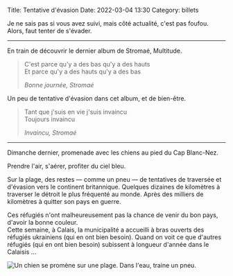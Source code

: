 Title: Tentative d'évasion
Date: 2022-03-04 13:30
Category: billets

Je ne sais pas si vous avez suivi, mais côté actualité, c'est pas foufou. Alors, faut tenter de s'évader.

---

En train de découvrir le dernier album de Stromaé, Multitude.

> C'est parce qu'y a des bas qu'y a des hauts  
> Et parce qu'y a des hauts qu'y a des bas
>
> <cite><em>Bonne journée</em>, Stromaé</cite>

Un peu de tentative d'évasion dans cet album, et de bien-être.

> Tant que j'suis en vie j'suis invaincu  
> Toujours invaincu
>
> <cite><em>Invaincu</em>, Stromaé</cite>

---

Dimanche dernier, promenade avec les chiens au pied du Cap Blanc-Nez.

Prendre l'air, s'aérer, profiter du ciel bleu.

Sur la plage, des restes — comme un pneu — de tentatives de traversée et d'évasion vers le continent britannique. Quelques dizaines de kilomètres à traverser le détroit le plus fréquenté au monde. Après des milliers de kilomètres à quitter son pays en guerre.

Ces réfugiés n'ont malheureusement pas la chance de venir du bon pays, d'avoir la bonne couleur.  
Cette semaine, à Calais, la municipalité a accueilli à bras ouverts des réfugiés ukrainiens (qui en ont bien besoin). Quand on voit ce que d'autres réfugiés (qui en ont bien besoin) subissent à longueur d'année dans le Calaisis ...

![Un chien se promène sur une plage. Dans l'eau, traine un pneu.]({static}/images/evasion/IMG_5239.jpg#full)
